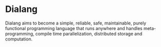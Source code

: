 # Dialang

Dialang aims to become a simple, reliable, safe, maintainable, purely functional programming language that runs anywhere and handles meta-programming, compile time parallelization, distributed storage and computation.
